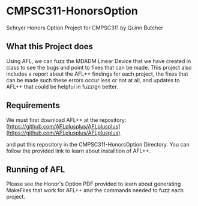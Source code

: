# CMPSC311-HonorsOption
Schryer Honors Option Project for CMPSC311 by Quinn Butcher 


## What this Project does ##
Using AFL, we can fuzz the MDADM Linear Device that we have created in class to see the bugs and point to fixes that can be made. This project also includes a report about the AFL++ findings for each project, the fixes that can be made such these errors occur less or not at all, and updates to AFL++ that could be helpful in fuzzign better. 


## Requirements ## 

We must first download AFL++ at the repository:
[https://github.com/AFLplusplus/AFLplusplus](https://github.com/AFLplusplus/AFLplusplus) 

and put this repository in the CMPSC311-HonorsOption Directory. You can follow the provided link to learn about installtion of AFL++.


## Running of AFL ##

Please see the Honor's Option PDF provided to learn about generating MakeFiles that work for AFL++ and the commands needed to fuzz each project.

